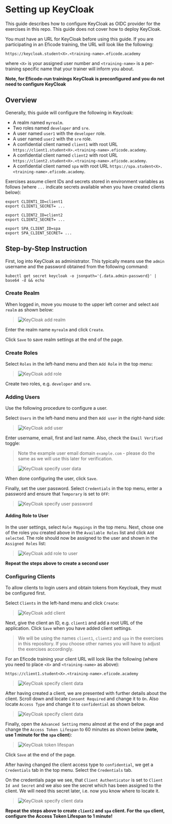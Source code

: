 # Setting up KeyCloak

This guide describes how to configure KeyCloak as OIDC provider for
the exercises in this repo. This guide does not cover how to deploy
KeyCloak.

You must have an URL for KeyCloak before using this guide. If you are
participating in an Eficode training, the URL will look like the
following:

```
https://keycloak.student<X>.<training-name>.eficode.academy
```

where `<X>` is your assigned user number and `<training-name>` is a
per-training specific name that your trainer will inform you about.

**Note, for Eficode-run trainings KeyCloak is preconfigured and you do not need to configure KeyCloak**

## Overview

Generally, this guide will configure the following in Keycloak:

- A realm named `myrealm`.
- Two roles named `developer` and `sre`.
- A user named `user1` with the `developer` role.
- A user named `user2` with the `sre` role.
- A confidential client named `client1` with root URL `https://client1.student<X>.<training-name>.eficode.academy`.
- A confidential client named `client2` with root URL `https://client2.student<X>.<training-name>.eficode.academy`.
- A confidential client named `spa` with root URL `https://spa.student<X>.<training-name>.eficode.academy`.

Exercises assume client IDs and secrets stored in environment
variables as follows (where `...` indicate secrets available when you
have created clients below):

```
export CLIENT1_ID=client1
export CLIENT1_SECRET= ...

export CLIENT2_ID=client2
export CLIENT2_SECRET= ...

export SPA_CLIENT_ID=spa
export SPA_CLIENT_SECRET= ...
```

## Step-by-Step Instruction

First, log into KeyCloak as administrator. This typically means use
the `admin` username and the password obtained from the following
command:

```console
kubectl get secret keycloak -o jsonpath='{.data.admin-password}' | base64 -d && echo
```

### Create Realm

When logged in, move you mouse to the upper left corner and select
`Add realm` as shown below:

> ![KeyCloak add realm](images/keycloak-add-realm-anno.png)

Enter the realm name `myrealm` and click `Create`.

Click `Save` to save realm settings at the end of the page.

### Create Roles

Select `Roles` in the left-hand menu and then `Add Role` in the top menu:

> ![KeyCloak add role](images/keycloak-add-role-anno.png)

Create two roles, e.g. `developer` and `sre`.

### Adding Users

Use the following procedure to configure a user.

Select `Users` in the left-hand menu and then `Add user` in the right-hand side:

> ![KeyCloak add user](images/keycloak-add-user-anno.png)

Enter username, email, first and last name. Also, check the `Email Verified` toggle:

> Note the example user email domain `example.com` - please do the same as we will use this later for verification.

> ![KeyCloak specify user data](images/keycloak-add-user2-anno.png)

When done configuring the user, click `Save`.

Finally, set the user password. Select `Credentials` in the top menu,
enter a password and ensure that `Temporary` is set to `OFF`:

> ![KeyCloak specify user password](images/keycloak-add-user-set-pw-anno.png)

#### Adding Role to User

In the user settings, select `Role Mappings` in the top menu. Next,
chose one of the roles you created above in the `Available Roles` list
and click `Add selected`. The role should now be assigned to the user
and shown in the `Assigned Roles` list:

> ![KeyCloak add role to user](images/keycloak-add-role-to-user-anno.png)

**Repeat the steps above to create a second user**

### Configuring Clients

To allow clients to login users and obtain tokens from Keycloak, they
must be configured first.

Select `Clients` in the left-hand menu and click `Create`:

> ![KeyCloak add client](images/keycloak-add-client-anno.png)

Next, give the client an ID, e.g. `client1` and add a root URL of
the application. Click `Save` when you have added client settings.

> We will be using the names `client1`, `client2` and `spa` in the exercises in this repository. If you choose other names you will have to adjust the exercises accordingly.

For an Eficode training your client URL will look like the following
(where you need to place `<X>` and `<training-name>` as above):

```
https://client1.student<X>.<training-name>.eficode.academy
```

> ![KeyCloak specify client data](images/keycloak-add-client2-anno.png)

After having created a client, we are presented with further details
about the client. Scroll down and locate `Consent Required` and change
it to `On`. Also locate `Access Type` and change it to `confidential`
as shown below.

> ![KeyCloak specify client data](images/keycloak-add-client-confidential-type-anno.png)

Finally, open the `Advanced Setting` menu almost at the end of the
page and change the `Access Token Lifespan` to 60 minutes as shown
below (**note, use 1 minute for the `spa` client**):

> ![KeyCloak token lifespan](images/keycloak-token-lifespan-anno.png)

Click `Save` at the end of the page.

After having changed the client access type to `confidential`, we get
a `Credentials` tab in the top menu. Select the `Credentials` tab.

On the credentials page we see, that `Client Authenticator` is set to
`Client Id and Secret` and we also see the secret which has been
assigned to the client. We will need this secret later, i.e. now you
know where to locate it.

> ![KeyCloak specify client data](images/keycloak-add-client-lookup-creds-anno.png)

**Repeat the steps above to create `client2` and `spa` client. For the
  `spa` client, configure the Access Token Lifespan to 1 minute!**
